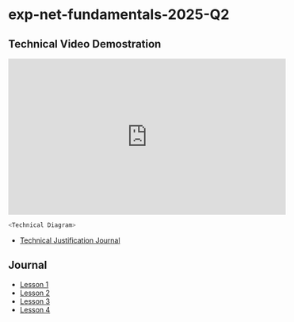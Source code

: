 # exp-net-fundamentals-2025-Q2

## Technical Video Demostration

<iframe width="560" height="315" src="https://www.youtube.com/embed/jBpy4_bU5Pk?si=hOpqbXwWb_HD2KLN" title="YouTube video player" frameborder="0" allow="accelerometer; autoplay; clipboard-write; encrypted-media; gyroscope; picture-in-picture; web-share" referrerpolicy="strict-origin-when-cross-origin" allowfullscreen></iframe>

```sh
<Technical Diagram>
```

- [Technical Justification Journal]()



## Journal

- [Lesson 1]()
- [Lesson 2]()
- [Lesson 3]()
- [Lesson 4]()